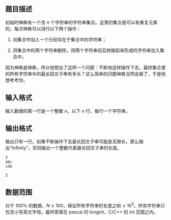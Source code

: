 ## 题目描述

初始时神犇有一个含 $n$ 个字符串的字符串集合。这里的集合是可以有重复元素的。每次神犇可以进行以下两个操作：

1. 向集合中加入一个已经存在于集合中的字符串；

2. 将集合中的两个字符串删除，将两个字符串前后拼接起来形成的字符串加入集合中。

因为神犇是神犇，所以他想出了这样一个问题：不断地这样操作下去，最终集合里的所有字符串中的最长回文子串有多长？这么简单的问题神犇当然会做了，于是他想考考你。


## 输入格式

输入数据的第一行是一个整数 $n$。以下 $n$ 行，每行一个字符串。

## 输出格式

输出只有一行。如果不断操作下去最长回文子串可能是无限长，那么输出“Infinity”，否则输出一个整数代表最长回文子串的长度。

```input1
2
abc
cde
```

```output1
2
```

## 数据范围

对于 $100\%$ 的数据，$N\le 100$，保证所有字符串的长度之和$\le 10^5$，所有字符串只包含小写英文字母。最终答案在 pascal 的 longint，C/C++ 的 int 范围之内。

